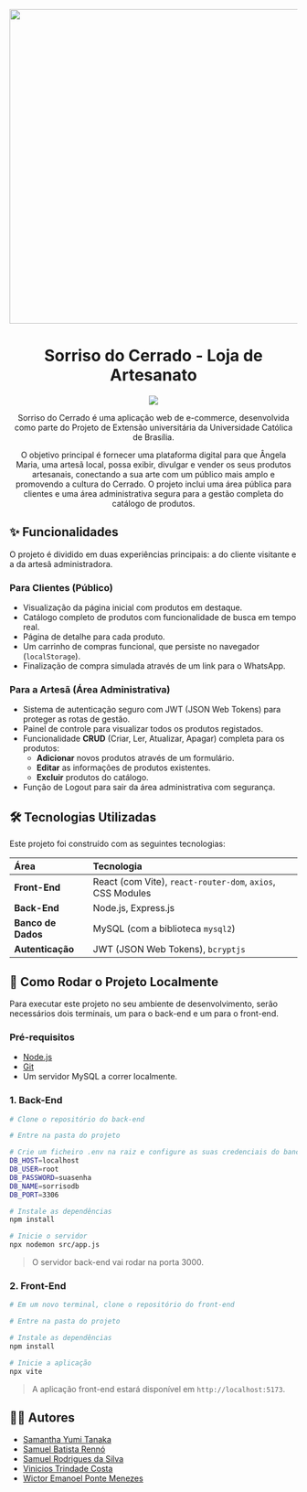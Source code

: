 <p align="center">
  <img src="https://i.imgur.com/CGdLk4r.png" width="550">
</p>

<h1 align="center"> Sorriso do Cerrado - Loja de Artesanato</h1>

<p align="center"><img src="https://img.shields.io/static/v1?label=STATUS&message=%20Conclu%C3%ADdo&color=GREEN&style=for-the-badge"/></p>

<p align="center">
  Sorriso do Cerrado é uma aplicação web de e-commerce, desenvolvida como parte do Projeto de Extensão universitária da Universidade Católica de Brasília.
</p>

<p align="center">
  O objetivo principal é fornecer uma plataforma digital para que Ângela Maria, uma artesã local, possa exibir, divulgar e vender os seus produtos artesanais, conectando a sua arte com um público mais amplo e promovendo a cultura do Cerrado. O projeto inclui uma área pública para clientes e uma área administrativa segura para a gestão completa do catálogo de produtos.
</p>

## ✨ Funcionalidades

O projeto é dividido em duas experiências principais: a do cliente visitante e a da artesã administradora.

### **Para Clientes (Público)**
* Visualização da página inicial com produtos em destaque.
* Catálogo completo de produtos com funcionalidade de busca em tempo real. 
* Página de detalhe para cada produto.
* Um carrinho de compras funcional, que persiste no navegador (`localStorage`).
* Finalização de compra simulada através de um link para o WhatsApp.

### **Para a Artesã (Área Administrativa)**
* Sistema de autenticação seguro com JWT (JSON Web Tokens) para proteger as rotas de gestão.
* Painel de controle para visualizar todos os produtos registados.
* Funcionalidade **CRUD** (Criar, Ler, Atualizar, Apagar) completa para os produtos:
    * **Adicionar** novos produtos através de um formulário.
    * **Editar** as informações de produtos existentes.
    * **Excluir** produtos do catálogo.
* Função de Logout para sair da área administrativa com segurança.

## 🛠️ Tecnologias Utilizadas

Este projeto foi construído com as seguintes tecnologias:

| Área | Tecnologia |
| :--- | :--- |
| **Front-End** | React (com Vite), `react-router-dom`, `axios`, CSS Modules |
| **Back-End** | Node.js, Express.js |
| **Banco de Dados** | MySQL (com a biblioteca `mysql2`) |
| **Autenticação** | JWT (JSON Web Tokens), `bcryptjs` |

## 🚀 Como Rodar o Projeto Localmente

Para executar este projeto no seu ambiente de desenvolvimento, serão necessários dois terminais, um para o back-end e um para o front-end.

### **Pré-requisitos**
* [Node.js](https://nodejs.org/en/)
* [Git](https://git-scm.com/)
* Um servidor MySQL a correr localmente.

### **1. Back-End**
```bash
# Clone o repositório do back-end

# Entre na pasta do projeto

# Crie um ficheiro .env na raiz e configure as suas credenciais do banco de dados
DB_HOST=localhost
DB_USER=root
DB_PASSWORD=suasenha
DB_NAME=sorrisodb
DB_PORT=3306

# Instale as dependências
npm install

# Inicie o servidor 
npx nodemon src/app.js
```
> O servidor back-end vai rodar na porta 3000.

### **2. Front-End**
```bash
# Em um novo terminal, clone o repositório do front-end

# Entre na pasta do projeto

# Instale as dependências
npm install

# Inicie a aplicação 
npx vite
```
> A aplicação front-end estará disponível em `http://localhost:5173`.

## 👩‍💻 Autores
* [Samantha Yumi Tanaka](https://github.com/ySamantha)
* [Samuel Batista Rennó](https://github.com/SamuelBati)
* [Samuel Rodrigues da Silva](https://github.com/Samuelblew)
* [Vinicios Trindade Costa](https://github.com/Vinhicious)
* [Wictor Emanoel Ponte Menezes](https://github.com/we-learner)
